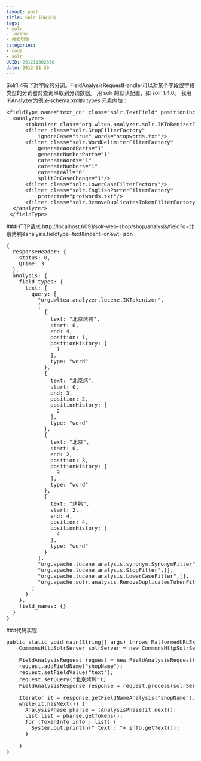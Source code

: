 ```yaml
---
layout: post
title: Solr 获取分词
tags: 
- solr
- lucene
- 搜索引擎
categories:
- code
- solr 
UUID: 201211302330
date: 2012-11-30
---
```


Solr1.4有了对字段的分词。FieldAnalysisRequestHandler可以对某个字段或字段类型的分词器对查询串取到分词数据。
用 solr 的默认配置，如 solr 1.4.0。
我用IKAnalyzer为例,在schema.xml的 types 元素内加：
<pre id="wiki">
&lt;fieldType name="text_cn" class="solr.TextField" positionIncrementGap="100"&gt;
  &lt;analyzer&gt;
      &lt;tokenizer class="org.wltea.analyzer.solr.IKTokenizerFactory"/&gt;
      &lt;filter class="solr.StopFilterFactory"  
          ignoreCase="true" words="stopwords.txt"/&gt;
      &lt;filter class="solr.WordDelimiterFilterFactory"  
          generateWordParts="1"  
          generateNumberParts="1"  
          catenateWords="1"  
          catenateNumbers="1"  
          catenateAll="0"  
          splitOnCaseChange="1"/&gt;
      &lt;filter class="solr.LowerCaseFilterFactory"/&gt;
      &lt;filter class="solr.EnglishPorterFilterFactory"  
          protected="protwords.txt"/&gt;
      &lt;filter class="solr.RemoveDuplicatesTokenFilterFactory"/&gt;
  &lt;/analyzer&gt;  
 &lt;/fieldType&gt;
</pre>

###HTTP请求
http://localhost:6091/solr-web-shop/shop/analysis/field?q=北京烤鸭&analysis.fieldtype=text&indent=on&wt=json
<pre>
{
  responseHeader: {
    status: 0,
    QTime: 3
  },
  analysis: {
    field_types: {
      text: {
        query: [
          "org.wltea.analyzer.lucene.IKTokenizer",
          [
            {
              text: "北京烤鸭",
              start: 0,
              end: 4,
              position: 1,
              positionHistory: [
                1
              ],
              type: "word"
            },
            {
              text: "北京烤",
              start: 0,
              end: 3,
              position: 2,
              positionHistory: [
                2
              ],
              type: "word"
            },
            {
              text: "北京",
              start: 0,
              end: 2,
              position: 3,
              positionHistory: [
                3
              ],
              type: "word"
            },
            {
              text: "烤鸭",
              start: 2,
              end: 4,
              position: 4,
              positionHistory: [
                4
              ],
              type: "word"
            }
          ],
          "org.apache.lucene.analysis.synonym.SynonymFilter",[],
          "org.apache.lucene.analysis.StopFilter",[],
          "org.apache.lucene.analysis.LowerCaseFilter",[],
          "org.apache.solr.analysis.RemoveDuplicatesTokenFilter",[]
        ]
      }
    },
    field_names: {}
  }
}
</pre>

###代码实现
<pre id="java">
public static void main(String[] args) throws MalformedURLException, SolrServerException, IOException {
    CommonsHttpSolrServer solrServer = new CommonsHttpSolrServer("http://localhost:6091/solr-web-shop/shop");

    FieldAnalysisRequest request = new FieldAnalysisRequest("/analysis/field");
    request.addFieldName("shopName");
    request.setFieldValue("text");
    request.setQuery("北京烤鸭");
    FieldAnalysisResponse response = request.process(solrServer);

    Iterator it = response.getFieldNameAnalysis("shopName").getQueryPhases().iterator();
    while(it.hasNext()) {
      AnalysisPhase pharse = (AnalysisPhase)it.next();
      List<TokenInfo> list = pharse.getTokens();
      for (TokenInfo info : list) {
        System.out.println(" text : "+ info.getText());
      }

    }
}
</pre>
